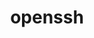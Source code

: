 ---
title: "openssh"
layout: cache
categories: [package, develop-2024-02-18]
meta: {"versions": ["9.5p1"], "compilers": ["apple-clang@=15.0.0", "cce@=15.0.1", "gcc@=10.3.0", "gcc@=11.1.0", "gcc@=11.4.0", "gcc@=12.3.0", "gcc@=7.3.1", "gcc@=7.5.0", "gcc@=9.4.0"], "oss": ["amzn2", "rhel8", "sle_hpc15", "ubuntu18.04", "ubuntu20.04", "ubuntu22.04", "ventura"], "platforms": ["darwin", "linux"], "targets": ["aarch64", "neoverse_n1", "neoverse_v1", "neoverse_v2", "ppc64le", "x86_64_v3", "x86_64_v4", "zen4"], "stacks": ["aws-isc", "aws-isc-aarch64", "data-vis-sdk", "developer-tools", "e4s", "e4s-cray-rhel", "e4s-cray-sles", "e4s-neoverse-v2", "e4s-neoverse_v1", "e4s-oneapi", "e4s-power", "e4s-rocm-external", "ml-darwin-aarch64-mps", "ml-linux-x86_64-cpu", "ml-linux-x86_64-cuda", "ml-linux-x86_64-rocm", "radiuss", "radiuss-aws", "radiuss-aws-aarch64", "root", "tutorial"], "num_specs": 19, "num_specs_by_stack": {"ml-darwin-aarch64-mps": 1, "root": 19, "radiuss-aws-aarch64": 2, "aws-isc-aarch64": 2, "aws-isc": 1, "radiuss-aws": 1, "e4s-cray-rhel": 1, "e4s-cray-sles": 1, "developer-tools": 1, "radiuss": 1, "e4s-neoverse_v1": 1, "e4s-power": 1, "data-vis-sdk": 1, "e4s": 1, "e4s-rocm-external": 1, "e4s-neoverse-v2": 1, "ml-linux-x86_64-cuda": 1, "ml-linux-x86_64-rocm": 1, "tutorial": 2, "ml-linux-x86_64-cpu": 1, "e4s-oneapi": 1}}
spec_details: [{"hash": "a5vumwakl6wbnlkg3fs7he74rvtwhfe6", "compiler": "apple-clang@=15.0.0", "versions": ["9.5p1"], "os": "ventura", "platform": "darwin", "target": "aarch64", "variants": ["build_system=autotools", "+gssapi", "patches=3505c58,d886b98"], "stacks": ["ml-darwin-aarch64-mps", "root"], "size": "-", "tarball": "https://binaries.spack.io/releases/develop-2024-02-18/build_cache/darwin-ventura-aarch64/apple-clang-15.0.0/openssh-9.5p1/darwin-ventura-aarch64-apple-clang-15.0.0-openssh-9.5p1-a5vumwakl6wbnlkg3fs7he74rvtwhfe6.spack"}, {"hash": "p4fp7ie5u3ikpakrcqev5yewjvxydppe", "compiler": "gcc@=7.3.1", "versions": ["9.5p1"], "os": "amzn2", "platform": "linux", "target": "aarch64", "variants": ["build_system=autotools", "+gssapi"], "stacks": ["radiuss-aws-aarch64", "root"], "size": "-", "tarball": "https://binaries.spack.io/releases/develop-2024-02-18/build_cache/linux-amzn2-aarch64/gcc-7.3.1/openssh-9.5p1/linux-amzn2-aarch64-gcc-7.3.1-openssh-9.5p1-p4fp7ie5u3ikpakrcqev5yewjvxydppe.spack"}, {"hash": "sd2gqkmv2xjpahoq7vwx6jds3qgy7lal", "compiler": "gcc@=7.3.1", "versions": ["9.5p1"], "os": "amzn2", "platform": "linux", "target": "aarch64", "variants": ["build_system=autotools", "+gssapi"], "stacks": ["aws-isc-aarch64", "root"], "size": "-", "tarball": "https://binaries.spack.io/releases/develop-2024-02-18/build_cache/linux-amzn2-aarch64/gcc-7.3.1/openssh-9.5p1/linux-amzn2-aarch64-gcc-7.3.1-openssh-9.5p1-sd2gqkmv2xjpahoq7vwx6jds3qgy7lal.spack"}, {"hash": "cvusnl2ksmrleqv2ytzrbfaquty65zec", "compiler": "gcc@=7.3.1", "versions": ["9.5p1"], "os": "amzn2", "platform": "linux", "target": "neoverse_n1", "variants": ["build_system=autotools", "+gssapi"], "stacks": ["aws-isc-aarch64", "root"], "size": "-", "tarball": "https://binaries.spack.io/releases/develop-2024-02-18/build_cache/linux-amzn2-neoverse_n1/gcc-7.3.1/openssh-9.5p1/linux-amzn2-neoverse_n1-gcc-7.3.1-openssh-9.5p1-cvusnl2ksmrleqv2ytzrbfaquty65zec.spack"}, {"hash": "qx6allie4ukg2k2dtimjekkk75sura4d", "compiler": "gcc@=7.3.1", "versions": ["9.5p1"], "os": "amzn2", "platform": "linux", "target": "neoverse_n1", "variants": ["build_system=autotools", "+gssapi"], "stacks": ["radiuss-aws-aarch64", "root"], "size": "-", "tarball": "https://binaries.spack.io/releases/develop-2024-02-18/build_cache/linux-amzn2-neoverse_n1/gcc-7.3.1/openssh-9.5p1/linux-amzn2-neoverse_n1-gcc-7.3.1-openssh-9.5p1-qx6allie4ukg2k2dtimjekkk75sura4d.spack"}, {"hash": "t5vxzk4xt6bifjyhzvtb6xyhsz7ctuqn", "compiler": "gcc@=7.3.1", "versions": ["9.5p1"], "os": "amzn2", "platform": "linux", "target": "x86_64_v3", "variants": ["build_system=autotools", "+gssapi"], "stacks": ["aws-isc", "root"], "size": "-", "tarball": "https://binaries.spack.io/releases/develop-2024-02-18/build_cache/linux-amzn2-x86_64_v3/gcc-7.3.1/openssh-9.5p1/linux-amzn2-x86_64_v3-gcc-7.3.1-openssh-9.5p1-t5vxzk4xt6bifjyhzvtb6xyhsz7ctuqn.spack"}, {"hash": "r7xg32vjbv2527bzzfg3rctyxsj23e32", "compiler": "gcc@=7.3.1", "versions": ["9.5p1"], "os": "amzn2", "platform": "linux", "target": "x86_64_v3", "variants": ["build_system=autotools", "+gssapi"], "stacks": ["radiuss-aws", "root"], "size": "-", "tarball": "https://binaries.spack.io/releases/develop-2024-02-18/build_cache/linux-amzn2-x86_64_v3/gcc-7.3.1/openssh-9.5p1/linux-amzn2-x86_64_v3-gcc-7.3.1-openssh-9.5p1-r7xg32vjbv2527bzzfg3rctyxsj23e32.spack"}, {"hash": "4cbpoenkkti27g4smny3wjayzwruvvj4", "compiler": "cce@=15.0.1", "versions": ["9.5p1"], "os": "rhel8", "platform": "linux", "target": "zen4", "variants": ["build_system=autotools", "+gssapi"], "stacks": ["e4s-cray-rhel", "root"], "size": "-", "tarball": "https://binaries.spack.io/releases/develop-2024-02-18/build_cache/linux-rhel8-zen4/cce-15.0.1/openssh-9.5p1/linux-rhel8-zen4-cce-15.0.1-openssh-9.5p1-4cbpoenkkti27g4smny3wjayzwruvvj4.spack"}, {"hash": "3xxrvxrf4sjn2eierxyunz2eudb7xddu", "compiler": "gcc@=10.3.0", "versions": ["9.5p1"], "os": "sle_hpc15", "platform": "linux", "target": "x86_64_v4", "variants": ["build_system=autotools", "+gssapi"], "stacks": ["e4s-cray-sles", "root"], "size": "-", "tarball": "https://binaries.spack.io/releases/develop-2024-02-18/build_cache/linux-sle_hpc15-x86_64_v4/gcc-10.3.0/openssh-9.5p1/linux-sle_hpc15-x86_64_v4-gcc-10.3.0-openssh-9.5p1-3xxrvxrf4sjn2eierxyunz2eudb7xddu.spack"}, {"hash": "rwkf5rimfmhc3o5sukqhje7boxo3tftz", "compiler": "gcc@=7.5.0", "versions": ["9.5p1"], "os": "ubuntu18.04", "platform": "linux", "target": "x86_64_v3", "variants": ["build_system=autotools", "+gssapi"], "stacks": ["developer-tools", "root"], "size": "-", "tarball": "https://binaries.spack.io/releases/develop-2024-02-18/build_cache/linux-ubuntu18.04-x86_64_v3/gcc-7.5.0/openssh-9.5p1/linux-ubuntu18.04-x86_64_v3-gcc-7.5.0-openssh-9.5p1-rwkf5rimfmhc3o5sukqhje7boxo3tftz.spack"}, {"hash": "avcwenjcsg2c53pgm6ujptewuqyrydxa", "compiler": "gcc@=7.5.0", "versions": ["9.5p1"], "os": "ubuntu18.04", "platform": "linux", "target": "x86_64_v3", "variants": ["build_system=autotools", "+gssapi"], "stacks": ["radiuss", "root"], "size": "-", "tarball": "https://binaries.spack.io/releases/develop-2024-02-18/build_cache/linux-ubuntu18.04-x86_64_v3/gcc-7.5.0/openssh-9.5p1/linux-ubuntu18.04-x86_64_v3-gcc-7.5.0-openssh-9.5p1-avcwenjcsg2c53pgm6ujptewuqyrydxa.spack"}, {"hash": "cfbnncwwmjmbobxzxpf76grfqjidcx72", "compiler": "gcc@=11.4.0", "versions": ["9.5p1"], "os": "ubuntu20.04", "platform": "linux", "target": "neoverse_v1", "variants": ["build_system=autotools", "+gssapi"], "stacks": ["root", "e4s-neoverse_v1"], "size": "-", "tarball": "https://binaries.spack.io/releases/develop-2024-02-18/build_cache/linux-ubuntu20.04-neoverse_v1/gcc-11.4.0/openssh-9.5p1/linux-ubuntu20.04-neoverse_v1-gcc-11.4.0-openssh-9.5p1-cfbnncwwmjmbobxzxpf76grfqjidcx72.spack"}, {"hash": "eh3juk3c2hofu3igxtg6w5wgdx26iwoy", "compiler": "gcc@=9.4.0", "versions": ["9.5p1"], "os": "ubuntu20.04", "platform": "linux", "target": "ppc64le", "variants": ["build_system=autotools", "+gssapi"], "stacks": ["e4s-power", "root"], "size": "-", "tarball": "https://binaries.spack.io/releases/develop-2024-02-18/build_cache/linux-ubuntu20.04-ppc64le/gcc-9.4.0/openssh-9.5p1/linux-ubuntu20.04-ppc64le-gcc-9.4.0-openssh-9.5p1-eh3juk3c2hofu3igxtg6w5wgdx26iwoy.spack"}, {"hash": "2v5i6yzioaso3hv466bfr7elmsqvjli6", "compiler": "gcc@=11.1.0", "versions": ["9.5p1"], "os": "ubuntu20.04", "platform": "linux", "target": "x86_64_v3", "variants": ["build_system=autotools", "+gssapi"], "stacks": ["data-vis-sdk", "root"], "size": "-", "tarball": "https://binaries.spack.io/releases/develop-2024-02-18/build_cache/linux-ubuntu20.04-x86_64_v3/gcc-11.1.0/openssh-9.5p1/linux-ubuntu20.04-x86_64_v3-gcc-11.1.0-openssh-9.5p1-2v5i6yzioaso3hv466bfr7elmsqvjli6.spack"}, {"hash": "as6aqupzh6xru66kwyipetawieml4xuj", "compiler": "gcc@=11.4.0", "versions": ["9.5p1"], "os": "ubuntu20.04", "platform": "linux", "target": "x86_64_v3", "variants": ["build_system=autotools", "+gssapi"], "stacks": ["e4s", "e4s-rocm-external", "root"], "size": "-", "tarball": "https://binaries.spack.io/releases/develop-2024-02-18/build_cache/linux-ubuntu20.04-x86_64_v3/gcc-11.4.0/openssh-9.5p1/linux-ubuntu20.04-x86_64_v3-gcc-11.4.0-openssh-9.5p1-as6aqupzh6xru66kwyipetawieml4xuj.spack"}, {"hash": "a6qhz5ef7orrxykr736yrwukjh7inlyh", "compiler": "gcc@=11.4.0", "versions": ["9.5p1"], "os": "ubuntu22.04", "platform": "linux", "target": "neoverse_v2", "variants": ["build_system=autotools", "+gssapi"], "stacks": ["e4s-neoverse-v2", "root"], "size": "-", "tarball": "https://binaries.spack.io/releases/develop-2024-02-18/build_cache/linux-ubuntu22.04-neoverse_v2/gcc-11.4.0/openssh-9.5p1/linux-ubuntu22.04-neoverse_v2-gcc-11.4.0-openssh-9.5p1-a6qhz5ef7orrxykr736yrwukjh7inlyh.spack"}, {"hash": "hgfqmhs3thwf7q2ygzvi55kp62qxxqvv", "compiler": "gcc@=11.4.0", "versions": ["9.5p1"], "os": "ubuntu22.04", "platform": "linux", "target": "x86_64_v3", "variants": ["build_system=autotools", "+gssapi"], "stacks": ["ml-linux-x86_64-cuda", "ml-linux-x86_64-rocm", "root", "tutorial", "ml-linux-x86_64-cpu"], "size": "-", "tarball": "https://binaries.spack.io/releases/develop-2024-02-18/build_cache/linux-ubuntu22.04-x86_64_v3/gcc-11.4.0/openssh-9.5p1/linux-ubuntu22.04-x86_64_v3-gcc-11.4.0-openssh-9.5p1-hgfqmhs3thwf7q2ygzvi55kp62qxxqvv.spack"}, {"hash": "mucikpde2xbzcwnqaofvw3wmzqwuvfh2", "compiler": "gcc@=11.4.0", "versions": ["9.5p1"], "os": "ubuntu22.04", "platform": "linux", "target": "x86_64_v3", "variants": ["build_system=autotools", "~gssapi"], "stacks": ["e4s-oneapi", "root"], "size": "-", "tarball": "https://binaries.spack.io/releases/develop-2024-02-18/build_cache/linux-ubuntu22.04-x86_64_v3/gcc-11.4.0/openssh-9.5p1/linux-ubuntu22.04-x86_64_v3-gcc-11.4.0-openssh-9.5p1-mucikpde2xbzcwnqaofvw3wmzqwuvfh2.spack"}, {"hash": "i4cf7tv2ihs4rwag5bwxojyslxt6wsgd", "compiler": "gcc@=12.3.0", "versions": ["9.5p1"], "os": "ubuntu22.04", "platform": "linux", "target": "x86_64_v3", "variants": ["build_system=autotools", "+gssapi"], "stacks": ["tutorial", "root"], "size": "-", "tarball": "https://binaries.spack.io/releases/develop-2024-02-18/build_cache/linux-ubuntu22.04-x86_64_v3/gcc-12.3.0/openssh-9.5p1/linux-ubuntu22.04-x86_64_v3-gcc-12.3.0-openssh-9.5p1-i4cf7tv2ihs4rwag5bwxojyslxt6wsgd.spack"}]
---